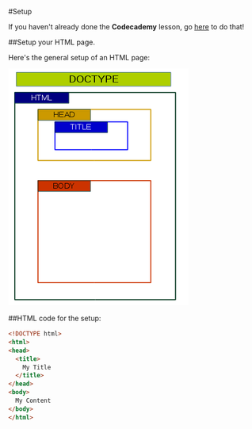 #Setup

If you haven't already done the **Codecademy** lesson, go [here](https://www.codecademy.com/learn/web) to do that!

##Setup your HTML page.

Here's the general setup of an HTML page:

![visual structure](https://github.com/DesignCodeBuild/basiccamanjs/raw/master/day1/visualstructure.png)

##HTML code for the setup:

```html
<!DOCTYPE html>
<html>
<head>
  <title>
    My Title
  </title>
</head>
<body>
  My Content
</body>
</html>
```
